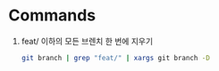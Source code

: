 # Commands

1. feat/ 이하의 모든 브렌치 한 번에 지우기

   ```sh
   git branch | grep "feat/" | xargs git branch -D
   ```